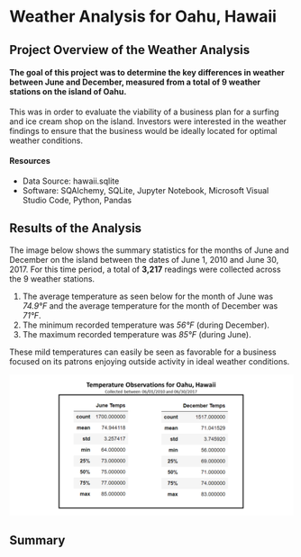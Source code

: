 # Weather Analysis for Oahu, Hawaii

## Project Overview of the Weather Analysis
#### The goal of this project was to determine the key differences in weather between June and December, measured from a total of 9 weather stations on the island of Oahu.  
This was in order to evaluate the viability of a business plan for a surfing and ice cream shop on the island.  Investors were interested in the weather findings to ensure that the business would be ideally located for optimal weather conditions.

#### Resources
- Data Source:  hawaii.sqlite
- Software:  SQAlchemy, SQLite, Jupyter Notebook, Microsoft Visual Studio Code, Python, Pandas

## Results of the Analysis
The image below shows the summary statistics for the months of June and December on the island between the dates of June 1, 2010 and June 30, 2017.  For this time period, a total of **3,217** readings were collected across the 9 weather stations.

1. The average temperature as seen below for the month of June was *74.9°F* and the average temperature for the month of December was *71°F*.  
2. The minimum recorded temperature was *56°F* (during December).
3. The maximum recorded temperature was *85°F* (during June). 

These mild temperatures can easily be seen as favorable for a business focused on its patrons enjoying outside activity in ideal weather conditions.  

![Temperature_chart.png](https://github.com/frostbrosracing/surfs_up/blob/main/Temperature_chart.png)


## Summary
 

